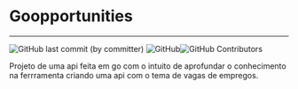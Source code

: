 # Goopportunities

---
![GitHub last commit (by committer)](https://img.shields.io/github/last-commit/Lyarkh/goopportunities)
![GitHub](https://img.shields.io/github/license/Lyarkh/goopportunities)<img alt="GitHub Contributors" src="https://img.shields.io/github/contributors/Lyarkh/goopportunities" />
<img alt="" src="https://img.shields.io/github/repo-size/Lyarkh/goopportunities" />

Projeto de uma api feita em go com o intuito de aprofundar o conhecimento na ferrramenta criando uma api com o tema de vagas de empregos.